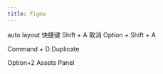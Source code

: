 ```yaml
---
title: Figma
---
```

auto layout
快捷键 Shift + A
取消 Option + Shift + A

Command + D  Duplicate

Option+2  Assets Panel

